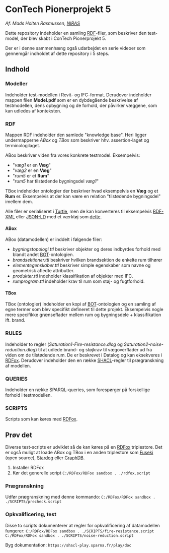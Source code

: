 # ConTech Pionerprojekt 5
*Af: Mads Holten Rasmussen, [NIRAS](https://www.niras.dk/)*

Dette repository indeholder en samling [RDF](https://www.w3.org/TR/rdf11-primer/)-filer, som beskriver den test-model, der blev skabt i ConTech Pionerprojekt 5.

Der er i denne sammenhæng også udarbejdet en serie videoer som gennemgår indholdet af dette repository i 5 steps.

## Indhold

### Modeller
Indeholder test-modellen i Revit- og IFC-format. Derudover indeholder mappen filen **Model.pdf** som er en dybdegående beskrivelse af testmodellen, dens opbygning og de forhold, der påvirker væggene, som kan udledes af konteksten.

### RDF
Mappen RDF indeholder den samlede "knowledge base". Heri ligger undermapperne *ABox* og *TBox* som beskriver hhv. assertion-laget og terminologilaget. 

ABox beskriver viden fra vores konkrete testmodel. Eksempelvis:
* "*væg1* er en **Væg**"
* "*væg2* er en **Væg**"
* "*rum5* er et **Rum**"
* "*rum5* har tilstødende bygningsdel *væg1*"

TBox indeholder ontologier der beskriver hvad eksempelvis en **Væg** og et **Rum** er. Eksempelvis at der kan være en relation "tilstødende bygningsdel" imellem dem.

Alle filer er serialiseret i [Turtle](https://www.w3.org/TR/turtle/), men de kan konverteres til eksempelvis [RDF-XML](https://www.w3.org/TR/rdf-syntax-grammar/) eller [JSON-LD](https://www.w3.org/TR/json-ld11/) med et værktøj som [dette](https://www.easyrdf.org/converter).

#### ABox
ABox (datamodellen) er inddelt i følgende filer:
* *bygningstopologi.ttl* beskriver objekter og deres indbyrdes forhold med blandt andet [BOT](https://w3id.org/bot)-ontologien.
* *brandsektioner.ttl* beskriver hvilken brandsektion de enkelte rum tilhører
* *elementegenskaber.ttl* beskriver simple egenskaber som navne og geometrisk afledte attributter.
* *produkter.ttl* indeholder klassifikation af objekter med IFC.
* *rumprogram.ttl* indeholder krav til rum som støj- og fugtforhold.

#### TBox
TBox (ontologier) indeholder en kopi af [BOT](https://w3id.org/bot)-ontologien og en samling af egne termer som blev specifikt defineret til dette projekt. Eksempelvis nogle mere specifikke grænseflader mellem rum og bygningsdele + klassifikation ift. brand.

### RULES
Indeholder to regler (*Saturation1-Fire-resistance.dlog* og *Saturation2-noise-reduction.dlog*) til at udlede brand- og støjkrav til vægoverflader ud fra viden om de tilstødende rum. De er beskrevet i Datalog og kan eksekveres i [RDFox](https://www.oxfordsemantic.tech/product). Derudover indeholder den en række [SHACL](https://www.w3.org/TR/shacl/)-regler til prægranskning af modellen.

### QUERIES
Indeholder en række SPARQL-queries, som forespørger på forskellige forhold i testmodellen.

### SCRIPTS
Scripts som kan køres med [RDFox](https://www.oxfordsemantic.tech/product).

## Prøv det
Diverse test-scripts er udviklet så de kan køres på en [RDFox](https://www.oxfordsemantic.tech/product) triplestore. Det er også muligt at loade ABox og TBox i en anden triplestore som [Fuseki](https://jena.apache.org/documentation/fuseki2/) (open source), [Stardog](https://www.stardog.com/) eller [GraphDB](https://graphdb.ontotext.com/).

1. Installer RDFox
1. Kør det generelle script `C:/RDFox/RDFox sandbox . ./rdfox.script`

### Prægranskning
Udfør prægranskning med denne kommando:
`C:/RDFox/RDFox sandbox . ./SCRIPTS/precheck.script`

### Opkvalificering, test
Disse to scripts dokumenterer at regler for opkvalificering af datamodellen fungerer:
`C:/RDFox/RDFox sandbox . ./SCRIPTS/fire-resistance.script`
`C:/RDFox/RDFox sandbox . ./SCRIPTS/noise-reduction.script`

Byg dokumentation:
`https://shacl-play.sparna.fr/play/doc`

